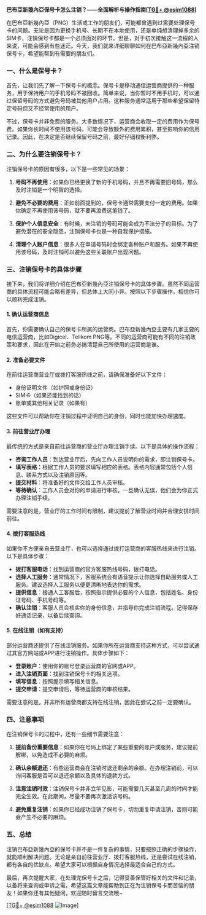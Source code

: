 **巴布亞新幾內亞保号卡怎么注销？——全面解析与操作指南[[TG💪+ @esim1088](https://t.me/s/esim1088)]**

在巴布亞新幾內亞（PNG）生活或工作的朋友们，可能都曾遇到过需要处理保号卡的问题。无论是因为更换手机号、长期不在本地使用，还是单纯想清理掉多余的SIM卡，注销保号卡都是一个必须面对的环节。但是，对于初次接触这一流程的人来说，可能会感到有些迷茫。今天，我们就来详细聊聊如何在巴布亞新幾內亞注销保号卡，希望能帮到有需要的朋友们。

### 一、什么是保号卡？

首先，让我们先了解一下保号卡的概念。保号卡是移动通信运营商提供的一种服务，用于保持用户的手机号码不被回收。简单来说，当你暂时不用手机时，可以通过保留号码的方式避免号码被其他用户占用。这种服务通常适用于那些希望保留特定号码但又不经常使用的用户。

不过，保号卡并非免费的服务。大多数情况下，运营商会收取一定的费用作为保号费。如果你长时间不使用该号码，可能会导致额外的费用累积，甚至影响你的信用记录。因此，在决定是否继续保留号码之前，最好仔细权衡利弊。

### 二、为什么要注销保号卡？

注销保号卡的原因有很多，以下是一些常见的场景：

1. **号码不再使用**：如果你已经更换了新的手机号码，并且不再需要旧号码，那么及时注销是一个明智的选择。
   
2. **避免不必要的费用**：正如前面提到的，保号卡通常需要支付一定的费用。如果你确定不再使用该号码，就不要再浪费这笔钱了。

3. **保护个人信息安全**：有时候，未注销的号码可能会成为不法分子的目标。为了避免潜在的安全隐患，注销保号卡也是一种自我保护措施。

4. **清理个人账户信息**：很多人在申请号码时会绑定各种账户和服务。如果不再使用该号码，及时注销可以避免这些关联账户出现问题。

### 三、注销保号卡的具体步骤

接下来，我们将详细介绍在巴布亞新幾內亞注销保号卡的具体步骤。虽然不同运营商的具体流程可能会略有差异，但总体上大同小异。按照以下步骤操作，相信你可以顺利完成注销。

#### 1. 确认运营商信息

首先，你需要确认自己的保号卡所属的运营商。巴布亞新幾內亞主要有几家主要的电信运营商，比如Digicel、Telikom PNG等。不同的运营商可能有不同的注销政策和要求，因此在开始之前务必搞清楚自己所使用的运营商是谁。

#### 2. 准备必要文件

在前往运营商营业厅或拨打客服热线之前，请确保准备好以下文件：

- 身份证明文件（如护照或身份证）
- SIM卡（如果还能找到的话）
- 账单或其他相关记录（如果有）

这些文件可以帮助你在注销过程中证明自己的身份，同时也能加快办理速度。

#### 3. 前往营业厅办理

最传统的方式是亲自前往运营商的营业厅办理注销手续。以下是具体的操作流程：

- **咨询工作人员**：到达营业厅后，先向工作人员说明你的需求，即注销保号卡。
- **填写表格**：根据工作人员的要求填写相应的表格。表格内容通常包括个人信息、联系方式以及注销原因等。
- **提交材料**：将准备好的文件交给工作人员审核。
- **等待确认**：工作人员会对你的申请进行审核。一旦确认无误，他们会为你正式办理注销手续。

需要注意的是，营业厅的工作时间有限制，建议提前了解营业时间并合理安排时间前往。

#### 4. 拨打客服热线

如果你不方便亲自去营业厅，也可以选择通过拨打运营商的客服热线来进行注销。以下是具体步骤：

- **拨打客服电话**：找到运营商的官方客服热线号码，拨打电话。
- **选择人工服务**：通常情况下，客服系统会有语音提示让你选择自助服务或人工服务。建议选择人工服务以便更清晰地表达你的需求。
- **提供信息**：接通人工客服后，按照指示提供必要的个人信息，包括姓名、身份证号码、手机号码等。
- **确认注销**：客服人员会核实你的身份信息，并指导你完成注销流程。记得保存好通话记录，以备后续查询。

#### 5. 在线注销（如有支持）

部分运营商还提供了在线注销服务。如果你所在运营商支持这种方式，可以尝试通过其官方网站或APP进行注销操作。具体步骤如下：

- **登录账户**：使用你的账号登录运营商的官网或APP。
- **进入注销页面**：找到注销保号卡的相关选项。
- **填写信息**：按照提示填写相关信息。
- **提交申请**：提交申请后，等待运营商的审核结果。

需要注意的是，并非所有运营商都支持在线注销，因此在尝试之前一定要确认。

### 四、注意事项

在注销保号卡的过程中，还有一些细节需要注意：

1. **提前备份重要信息**：如果你在号码上绑定了某些重要的账户或服务，建议提前解绑，以免造成不必要的麻烦。
   
2. **确认余额退还**：有些运营商会在注销时退还剩余的余额。在办理注销前，可以询问客服是否可以退还余额以及具体的退款方式。

3. **注意注销时效**：注销保号卡并非立竿见影，可能需要几天甚至几周的时间才能完全生效。在此期间，尽量不要再次激活该号码。

4. **避免重复注销**：如果你已经成功注销了保号卡，切勿重复申请注销，否则可能会产生不必要的麻烦。

### 五、总结

注销巴布亞新幾內亞的保号卡并不是一件复杂的事情，只要按照正确的步骤操作，就能顺利解决问题。无论是亲自前往营业厅、拨打客服热线，还是尝试在线注销，都有各自的优缺点。希望大家可以根据自身情况选择最适合自己的方式。

最后，再次提醒大家，在处理完保号卡之后，记得妥善保管好相关的文件和记录，以备将来查询或申诉之需。希望这篇文章能帮助到正在为注销保号卡而苦恼的朋友！如果你还有其他疑问，欢迎随时留言交流哦~

[[TG💪+ @esim1088](https://t.me/s/esim1088) ![Image](https://i.postimg.cc/4NQfJmqS/Snipaste-2025-05-13-00-14-12.png)]